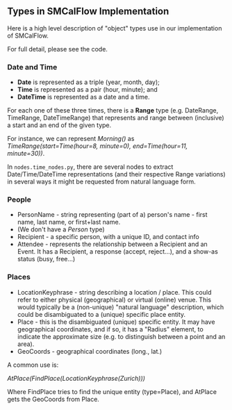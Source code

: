 ## Types in SMCalFlow Implementation

Here is a high level description of "object" types use in our implementation of SMCalFlow.

For full detail, please see the code.

### Date and Time

- **Date** is represented as a triple (year, month, day);
- **Time** is represented as a pair (hour, minute); and
- **DateTime** is represented as a date and a time.

For each one of these three times, there is a **Range** type (e.g. DateRange, TimeRange, DateTimeRange) that represents
and range between (inclusive) a start and an end of the given type.

For instance, we can represent *Morning()* as *TimeRange(start=Time(hour=8, minute=0), end=Time(hour=11, minute=30))*.

In `nodes.time_nodes.py`, there are several nodes to extract Date/Time/DateTime representations (and their respective
Range variations) in several ways it might be requested from natural language form.

### People

- PersonName - string representing (part of a) person's name - first name, last name, or first+last name.
- (We don't have a *Person* type)
- Recipient - a specific person, with a unique ID, and contact info
- Attendee - represents the relationship between a Recipient and an Event. It has a Recipient, a response (accept,
  reject...), and a show-as status
  (busy, free...)

### Places

- LocationKeyphrase - string describing a location / place. This could refer to either physical (geographical) or
  virtual (online) venue. This would typically be a (non-unique) "natural language" description, which could be
  disambiguated to a (unique) specific place entity.
- Place - this is the disambiguated (unique) specific entity. It may have geographical coordinates, and if so, it has
  a "Radius" element, to indicate the approximate size (e.g. to distinguish between a point and an area).
- GeoCoords - geographical coordinates (long., lat.)

A common use is:

*AtPlace(FindPlace(LocationKeyphrase(Zurich)))*

Where FindPlace tries to find the unique entity (type=Place), and AtPlace gets the GeoCoords from Place.


